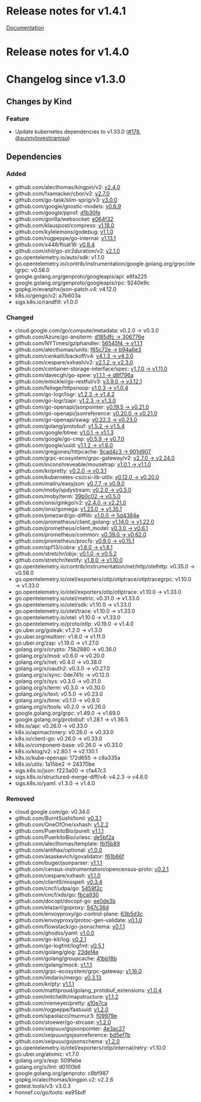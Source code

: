 # Release notes for v1.4.1

[Documentation](https://kubernetes-csi.github.io)


# Release notes for v1.4.0

# Changelog since v1.3.0

## Changes by Kind

### Feature

- Update kubernetes dependencies to v1.33.0 ([#178](https://github.com/kubernetes-csi/volume-data-source-validator/pull/178), [@sunnylovestiramisu](https://github.com/sunnylovestiramisu))

## Dependencies

### Added
- github.com/alecthomas/kingpin/v2: [v2.4.0](https://github.com/alecthomas/kingpin/v2/tree/v2.4.0)
- github.com/fxamacker/cbor/v2: [v2.7.0](https://github.com/fxamacker/cbor/v2/tree/v2.7.0)
- github.com/go-task/slim-sprig/v3: [v3.0.0](https://github.com/go-task/slim-sprig/v3/tree/v3.0.0)
- github.com/google/gnostic-models: [v0.6.9](https://github.com/google/gnostic-models/tree/v0.6.9)
- github.com/google/pprof: [d1b30fe](https://github.com/google/pprof/tree/d1b30fe)
- github.com/gorilla/websocket: [e064f32](https://github.com/gorilla/websocket/tree/e064f32)
- github.com/klauspost/compress: [v1.18.0](https://github.com/klauspost/compress/tree/v1.18.0)
- github.com/kylelemons/godebug: [v1.1.0](https://github.com/kylelemons/godebug/tree/v1.1.0)
- github.com/rogpeppe/go-internal: [v1.13.1](https://github.com/rogpeppe/go-internal/tree/v1.13.1)
- github.com/x448/float16: [v0.8.4](https://github.com/x448/float16/tree/v0.8.4)
- github.com/xhit/go-str2duration/v2: [v2.1.0](https://github.com/xhit/go-str2duration/v2/tree/v2.1.0)
- go.opentelemetry.io/auto/sdk: v1.1.0
- go.opentelemetry.io/contrib/instrumentation/google.golang.org/grpc/otelgrpc: v0.58.0
- google.golang.org/genproto/googleapis/api: e6fa225
- google.golang.org/genproto/googleapis/rpc: 9240e9c
- gopkg.in/evanphx/json-patch.v4: v4.12.0
- k8s.io/gengo/v2: a7b603a
- sigs.k8s.io/randfill: v1.0.0

### Changed
- cloud.google.com/go/compute/metadata: v0.2.0 → v0.3.0
- github.com/Azure/go-ansiterm: [d185dfc → 306776e](https://github.com/Azure/go-ansiterm/compare/d185dfc...306776e)
- github.com/NYTimes/gziphandler: [56545f4 → v1.1.1](https://github.com/NYTimes/gziphandler/compare/56545f4...v1.1.1)
- github.com/alecthomas/units: [f65c72e → b94a6e3](https://github.com/alecthomas/units/compare/f65c72e...b94a6e3)
- github.com/cenkalti/backoff/v4: [v4.1.3 → v4.3.0](https://github.com/cenkalti/backoff/v4/compare/v4.1.3...v4.3.0)
- github.com/cespare/xxhash/v2: [v2.1.2 → v2.3.0](https://github.com/cespare/xxhash/v2/compare/v2.1.2...v2.3.0)
- github.com/container-storage-interface/spec: [v1.7.0 → v1.11.0](https://github.com/container-storage-interface/spec/compare/v1.7.0...v1.11.0)
- github.com/davecgh/go-spew: [v1.1.1 → d8f796a](https://github.com/davecgh/go-spew/compare/v1.1.1...d8f796a)
- github.com/emicklei/go-restful/v3: [v3.9.0 → v3.12.1](https://github.com/emicklei/go-restful/v3/compare/v3.9.0...v3.12.1)
- github.com/felixge/httpsnoop: [v1.0.3 → v1.0.4](https://github.com/felixge/httpsnoop/compare/v1.0.3...v1.0.4)
- github.com/go-logr/logr: [v1.2.3 → v1.4.2](https://github.com/go-logr/logr/compare/v1.2.3...v1.4.2)
- github.com/go-logr/zapr: [v1.2.3 → v1.3.0](https://github.com/go-logr/zapr/compare/v1.2.3...v1.3.0)
- github.com/go-openapi/jsonpointer: [v0.19.5 → v0.21.0](https://github.com/go-openapi/jsonpointer/compare/v0.19.5...v0.21.0)
- github.com/go-openapi/jsonreference: [v0.20.0 → v0.21.0](https://github.com/go-openapi/jsonreference/compare/v0.20.0...v0.21.0)
- github.com/go-openapi/swag: [v0.22.3 → v0.23.0](https://github.com/go-openapi/swag/compare/v0.22.3...v0.23.0)
- github.com/golang/protobuf: [v1.5.2 → v1.5.4](https://github.com/golang/protobuf/compare/v1.5.2...v1.5.4)
- github.com/google/btree: [v1.0.1 → v1.1.3](https://github.com/google/btree/compare/v1.0.1...v1.1.3)
- github.com/google/go-cmp: [v0.5.9 → v0.7.0](https://github.com/google/go-cmp/compare/v0.5.9...v0.7.0)
- github.com/google/uuid: [v1.1.2 → v1.6.0](https://github.com/google/uuid/compare/v1.1.2...v1.6.0)
- github.com/gregjones/httpcache: [9cad4c3 → 901d907](https://github.com/gregjones/httpcache/compare/9cad4c3...901d907)
- github.com/grpc-ecosystem/grpc-gateway/v2: [v2.7.0 → v2.24.0](https://github.com/grpc-ecosystem/grpc-gateway/v2/compare/v2.7.0...v2.24.0)
- github.com/inconshreveable/mousetrap: [v1.0.1 → v1.1.0](https://github.com/inconshreveable/mousetrap/compare/v1.0.1...v1.1.0)
- github.com/kr/pretty: [v0.2.0 → v0.3.1](https://github.com/kr/pretty/compare/v0.2.0...v0.3.1)
- github.com/kubernetes-csi/csi-lib-utils: [v0.12.0 → v0.20.0](https://github.com/kubernetes-csi/csi-lib-utils/compare/v0.12.0...v0.20.0)
- github.com/mailru/easyjson: [v0.7.7 → v0.9.0](https://github.com/mailru/easyjson/compare/v0.7.7...v0.9.0)
- github.com/moby/spdystream: [v0.2.0 → v0.5.0](https://github.com/moby/spdystream/compare/v0.2.0...v0.5.0)
- github.com/moby/term: [39b0c02 → v0.5.0](https://github.com/moby/term/compare/39b0c02...v0.5.0)
- github.com/onsi/ginkgo/v2: [v2.4.0 → v2.21.0](https://github.com/onsi/ginkgo/v2/compare/v2.4.0...v2.21.0)
- github.com/onsi/gomega: [v1.23.0 → v1.35.1](https://github.com/onsi/gomega/compare/v1.23.0...v1.35.1)
- github.com/pmezard/go-difflib: [v1.0.0 → 5d4384e](https://github.com/pmezard/go-difflib/compare/v1.0.0...5d4384e)
- github.com/prometheus/client_golang: [v1.14.0 → v1.22.0](https://github.com/prometheus/client_golang/compare/v1.14.0...v1.22.0)
- github.com/prometheus/client_model: [v0.3.0 → v0.6.1](https://github.com/prometheus/client_model/compare/v0.3.0...v0.6.1)
- github.com/prometheus/common: [v0.39.0 → v0.62.0](https://github.com/prometheus/common/compare/v0.39.0...v0.62.0)
- github.com/prometheus/procfs: [v0.8.0 → v0.15.1](https://github.com/prometheus/procfs/compare/v0.8.0...v0.15.1)
- github.com/spf13/cobra: [v1.6.0 → v1.8.1](https://github.com/spf13/cobra/compare/v1.6.0...v1.8.1)
- github.com/stretchr/objx: [v0.1.0 → v0.5.2](https://github.com/stretchr/objx/compare/v0.1.0...v0.5.2)
- github.com/stretchr/testify: [v1.8.0 → v1.10.0](https://github.com/stretchr/testify/compare/v1.8.0...v1.10.0)
- go.opentelemetry.io/contrib/instrumentation/net/http/otelhttp: v0.35.0 → v0.58.0
- go.opentelemetry.io/otel/exporters/otlp/otlptrace/otlptracegrpc: v1.10.0 → v1.33.0
- go.opentelemetry.io/otel/exporters/otlp/otlptrace: v1.10.0 → v1.33.0
- go.opentelemetry.io/otel/metric: v0.31.0 → v1.33.0
- go.opentelemetry.io/otel/sdk: v1.10.0 → v1.33.0
- go.opentelemetry.io/otel/trace: v1.10.0 → v1.33.0
- go.opentelemetry.io/otel: v1.10.0 → v1.33.0
- go.opentelemetry.io/proto/otlp: v0.19.0 → v1.4.0
- go.uber.org/goleak: v1.2.0 → v1.3.0
- go.uber.org/multierr: v1.6.0 → v1.11.0
- go.uber.org/zap: v1.19.0 → v1.27.0
- golang.org/x/crypto: 75b2880 → v0.36.0
- golang.org/x/mod: v0.6.0 → v0.20.0
- golang.org/x/net: v0.4.0 → v0.38.0
- golang.org/x/oauth2: v0.3.0 → v0.27.0
- golang.org/x/sync: 0de741c → v0.12.0
- golang.org/x/sys: v0.3.0 → v0.31.0
- golang.org/x/term: v0.3.0 → v0.30.0
- golang.org/x/text: v0.5.0 → v0.23.0
- golang.org/x/time: v0.1.0 → v0.9.0
- golang.org/x/tools: v0.2.0 → v0.26.0
- google.golang.org/grpc: v1.49.0 → v1.69.0
- google.golang.org/protobuf: v1.28.1 → v1.36.5
- k8s.io/api: v0.26.0 → v0.33.0
- k8s.io/apimachinery: v0.26.0 → v0.33.0
- k8s.io/client-go: v0.26.0 → v0.33.0
- k8s.io/component-base: v0.26.0 → v0.33.0
- k8s.io/klog/v2: v2.80.1 → v2.130.1
- k8s.io/kube-openapi: 172d655 → c8a335a
- k8s.io/utils: 1a15be2 → 24370be
- sigs.k8s.io/json: f223a00 → cfa47c3
- sigs.k8s.io/structured-merge-diff/v4: v4.2.3 → v4.6.0
- sigs.k8s.io/yaml: v1.3.0 → v1.4.0

### Removed
- cloud.google.com/go: v0.34.0
- github.com/BurntSushi/toml: [v0.3.1](https://github.com/BurntSushi/toml/tree/v0.3.1)
- github.com/OneOfOne/xxhash: [v1.2.2](https://github.com/OneOfOne/xxhash/tree/v1.2.2)
- github.com/PuerkitoBio/purell: [v1.1.1](https://github.com/PuerkitoBio/purell/tree/v1.1.1)
- github.com/PuerkitoBio/urlesc: [de5bf2a](https://github.com/PuerkitoBio/urlesc/tree/de5bf2a)
- github.com/alecthomas/template: [fb15b89](https://github.com/alecthomas/template/tree/fb15b89)
- github.com/antihax/optional: [v1.0.0](https://github.com/antihax/optional/tree/v1.0.0)
- github.com/asaskevich/govalidator: [f61b66f](https://github.com/asaskevich/govalidator/tree/f61b66f)
- github.com/buger/jsonparser: [v1.1.1](https://github.com/buger/jsonparser/tree/v1.1.1)
- github.com/census-instrumentation/opencensus-proto: [v0.2.1](https://github.com/census-instrumentation/opencensus-proto/tree/v0.2.1)
- github.com/cespare/xxhash: [v1.1.0](https://github.com/cespare/xxhash/tree/v1.1.0)
- github.com/client9/misspell: [v0.3.4](https://github.com/client9/misspell/tree/v0.3.4)
- github.com/cncf/udpa/go: [5459f2c](https://github.com/cncf/udpa/go/tree/5459f2c)
- github.com/cncf/xds/go: [fbca930](https://github.com/cncf/xds/go/tree/fbca930)
- github.com/docopt/docopt-go: [ee0de3b](https://github.com/docopt/docopt-go/tree/ee0de3b)
- github.com/elazarl/goproxy: [947c36d](https://github.com/elazarl/goproxy/tree/947c36d)
- github.com/envoyproxy/go-control-plane: [63b5d3c](https://github.com/envoyproxy/go-control-plane/tree/63b5d3c)
- github.com/envoyproxy/protoc-gen-validate: [v0.1.0](https://github.com/envoyproxy/protoc-gen-validate/tree/v0.1.0)
- github.com/flowstack/go-jsonschema: [v0.1.1](https://github.com/flowstack/go-jsonschema/tree/v0.1.1)
- github.com/ghodss/yaml: [v1.0.0](https://github.com/ghodss/yaml/tree/v1.0.0)
- github.com/go-kit/log: [v0.2.1](https://github.com/go-kit/log/tree/v0.2.1)
- github.com/go-logfmt/logfmt: [v0.5.1](https://github.com/go-logfmt/logfmt/tree/v0.5.1)
- github.com/golang/glog: [23def4e](https://github.com/golang/glog/tree/23def4e)
- github.com/golang/groupcache: [41bb18b](https://github.com/golang/groupcache/tree/41bb18b)
- github.com/golang/mock: [v1.1.1](https://github.com/golang/mock/tree/v1.1.1)
- github.com/grpc-ecosystem/grpc-gateway: [v1.16.0](https://github.com/grpc-ecosystem/grpc-gateway/tree/v1.16.0)
- github.com/imdario/mergo: [v0.3.13](https://github.com/imdario/mergo/tree/v0.3.13)
- github.com/kr/pty: [v1.1.1](https://github.com/kr/pty/tree/v1.1.1)
- github.com/matttproud/golang_protobuf_extensions: [v1.0.4](https://github.com/matttproud/golang_protobuf_extensions/tree/v1.0.4)
- github.com/mitchellh/mapstructure: [v1.1.2](https://github.com/mitchellh/mapstructure/tree/v1.1.2)
- github.com/niemeyer/pretty: [a10e7ca](https://github.com/niemeyer/pretty/tree/a10e7ca)
- github.com/rogpeppe/fastuuid: [v1.2.0](https://github.com/rogpeppe/fastuuid/tree/v1.2.0)
- github.com/spaolacci/murmur3: [f09979e](https://github.com/spaolacci/murmur3/tree/f09979e)
- github.com/stoewer/go-strcase: [v1.2.0](https://github.com/stoewer/go-strcase/tree/v1.2.0)
- github.com/xeipuuv/gojsonpointer: [4e3ac27](https://github.com/xeipuuv/gojsonpointer/tree/4e3ac27)
- github.com/xeipuuv/gojsonreference: [bd5ef7b](https://github.com/xeipuuv/gojsonreference/tree/bd5ef7b)
- github.com/xeipuuv/gojsonschema: [v1.2.0](https://github.com/xeipuuv/gojsonschema/tree/v1.2.0)
- go.opentelemetry.io/otel/exporters/otlp/internal/retry: v1.10.0
- go.uber.org/atomic: v1.7.0
- golang.org/x/exp: 509febe
- golang.org/x/lint: d0100b6
- google.golang.org/genproto: c8bf987
- gopkg.in/alecthomas/kingpin.v2: v2.2.6
- gotest.tools/v3: v3.0.3
- honnef.co/go/tools: ea95bdf
